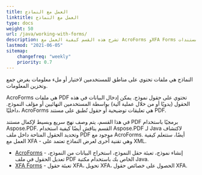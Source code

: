```yaml
---
title: العمل مع النماذج
linktitle: العمل مع النماذج
type: docs
weight: 50
url: /java/working-with-forms/
description: تشرح هذه القسم كيفية العمل مع AcroForms وXFA Forms في مستندات PDF باستخدام Aspose.PDF لـ Java.
lastmod: "2021-06-05"
sitemap:
    changefreq: "weekly"
    priority: 0.7
---
```


النماذج هي ملفات تحتوي على مناطق للمستخدمين لاختيار أو ملء معلومات بغرض جمع وتخزين المعلومات.

AcroForms هي ملفات PDF تحتوي على حقول نموذج. يمكن إدخال البيانات في هذه الحقول (يدويًا أو من خلال عملية آلية) بواسطة المستخدمين النهائيين أو مؤلف النموذج. داخليًا، AcroForms هي تعليقات توضيحية أو حقول تُطبق على مستند PDF.

في هذا القسم، يتم وصف نهج سريع وبسيط لإكمال مستند PDF برمجيًا باستخدام Aspose.PDF.
 القسم يناقش أيضًا كيفية استخدام Aspose.PDF لـ Java لاكتشاف وتحديد الحقول المتاحة داخل ملف PDF موجود مع AcroForms. أيضًا، ستتعلم كيفية العمل مع XFA - وهي تقنية أخرى لعرض النماذج تعتمد على XML.

- [AcroForms](/pdf/java/acroforms/) - إنشاء نموذج، تعبئة حقل النموذج، استخراج البيانات من النموذج، تعديل الحقول في ملف PDF الخاص بك باستخدام مكتبة Java.
- [XFA Forms](/pdf/java/xfa-forms/) - تعبئة حقول XFA، تحويل XFA، الحصول على خصائص حقول XFA.